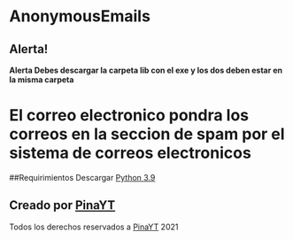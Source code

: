 # AnonymousEmails
## Alerta!
**Alerta Debes descargar la carpeta lib con el exe y los dos deben estar en la misma carpeta**

# El correo electronico pondra los correos en la seccion de spam por el sistema de correos electronicos

##Requirimientos
Descargar [Python 3.9](https://www.python.org/ftp/python/3.9.1/python-3.9.1-amd64.exe)

## Creado por [PinaYT](https://github.com/PinaYTTT/)
Todos los derechos reservados a [PinaYT](https://github.com/PinaYTTT/) 2021
